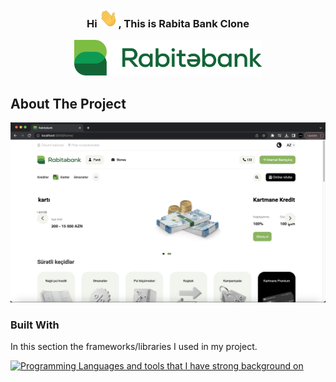 <h3 align="center">Hi <img src="static/images/Hi.gif" width="30" height="30">, This is Rabita Bank Clone</h3>

<div align="center">
  <a>
    <img src="static/images/logo.svg" alt="Logo" width="300">
  </a>
<div/>


<!-- ABOUT THE PROJECT -->
<div align="left">

## About The Project

<div/>

<div align="center">
    <img src="static/images/screenshot.png" alt="Rabita Bank Screenshot" >
</div>

<div align="left">

### Built With

In this section the frameworks/libraries I used in my project.


[![Programming Languages and tools that I have strong background on](https://skillicons.dev/icons?i=js,docker,flask,mysql,html,css&perline=8)](https://akhbvr.com)

<div/>